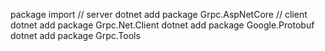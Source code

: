 package import
// server
dotnet add package Grpc.AspNetCore
// client
dotnet add package Grpc.Net.Client
dotnet add package Google.Protobuf
dotnet add package Grpc.Tools